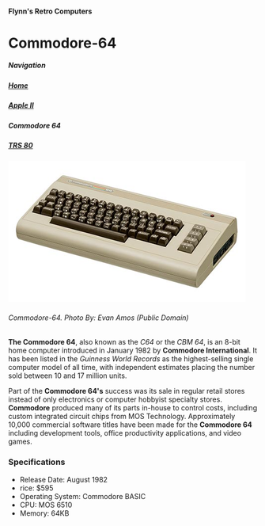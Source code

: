 <!--<!DOCTYPE html>
<html>

<head>
		<meta charset=“utf-8”>
		<title>Apple Macintosh</title>
<!--The title is the text on top the window or tab -->
</head> 

<body>
<h4>Flynn's Retro Computers</h4>
<h1>Commodore-64</h1>

<h5>Navigation</h5>
<h5><a href="index.md">Home</a></h5>
<h5><a href="apple-ii(2).md">Apple II</a></h5>
<h5>Commodore 64</h5>
<h5><a href="TRS-80.md">TRS 80</a></h5>
<!--remember to add link tags to the navigation -->

<img src="commodore-64.jpg" alt="Commodore-64">
<h6>Commodore-64. <em>Photo By: Evan Amos (Public Domain)</em></h6>

<p><strong>The Commodore 64</strong>, also known as the <em>C64</em> or the <em>CBM 64</em>, is an 8-bit home computer introduced in January 1982 by <strong>Commodore International</strong>. It has been listed in the <em>Guinness World Records</em> as the highest-selling single computer model of all time, with independent estimates placing the number sold between 10 and 17 million units.</p>

<p>Part of the <strong>Commodore 64's</strong> success was its sale in regular retail stores instead of only electronics or computer hobbyist specialty stores. <strong>Commodore</strong> produced many of its parts in-house to control costs, including custom integrated circuit chips from MOS Technology. Approximately 10,000 commercial software titles have been made for the <strong>Commodore 64</strong> including development tools, office productivity applications, and video games.</p>


<h3>Specifications</h3>
<ul>
<li>Release Date: August 1982</li>
<li>rice: $595</li>
<li>Operating System: Commodore BASIC</li>
<li>CPU: MOS 6510</li>
<li>Memory: 64KB</li>
</ul>
</body>





